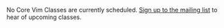 <div class="row">
    <div class="small-12 column">
        <div class="panel">
            <p>
            No Core Vim Classes are currently scheduled. <a href="#">Sign up to the mailing list</a> to hear of upcoming classes.
            </p>
        </div>
    </div>
</div>
